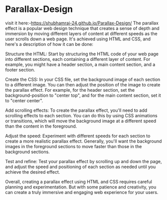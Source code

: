 # Parallax-Design
visit it here:-https://shubhamraj-24.github.io/Parallax-Design/
The parallax effect is a popular web design technique that creates a sense of depth and immersion by moving different layers of content at different speeds as the user scrolls down a web page. It's achieved using HTML and CSS, and here's a description of how it can be done:

Structure the HTML: Start by structuring the HTML code of your web page into different sections, each containing a different layer of content. For example, you might have a header section, a main content section, and a footer section.

Create the CSS: In your CSS file, set the background image of each section to a different image. You can then adjust the position of the image to create the parallax effect. For example, for the header section, set the background-position to "center top", and for the main content section, set it to "center center".

Add scrolling effects: To create the parallax effect, you'll need to add scrolling effects to each section. You can do this by using CSS animations or transitions, which will move the background image at a different speed than the content in the foreground.

Adjust the speed: Experiment with different speeds for each section to create a more realistic parallax effect. Generally, you'll want the background images in the foreground sections to move faster than those in the background sections.

Test and refine: Test your parallax effect by scrolling up and down the page, and adjust the speed and positioning of each section as needed until you achieve the desired effect.

Overall, creating a parallax effect using HTML and CSS requires careful planning and experimentation. But with some patience and creativity, you can create a truly immersive and engaging web experience for your users.
